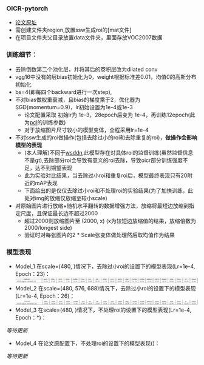 ### OICR-pytorch

* [论文原址](http://xxx.itp.ac.cn/abs/1704.00138)
* 需创建文件夹region,放置ssw生成roi的[mat文件]
* 在项目文件夹父目录放置data文件夹，里面存放VOC2007数据

### 训练细节：
* 去除倒数第二个池化层，并将其后的卷积层改为dilated conv
* vgg16中没有的层bias初始化为0，weight根据标准差0.01，均值0的高斯分布初始化
* bs=4(即每四个backward进行一次step), 
* 不对bias做权重衰减，且bias的梯度乘于2，优化器为SGD(momentum=0.9)，lr初始设置为1e-4或1e-3
    * 论文配置采取 初始lr为 1e-3，28epoch后变为 1e-4，再训练12epoch(此为[pcl](https://github.com/ppengtang/pcl.pytorch)的训练参数)
    * 对于放缩图片尺寸较小的模型变体，全程采用lr=1e-4
* 不对ssw生成的roi做操作(包括去除过小的roi和去除重复的roi)，**做操作会影响模型的表现**
    * (本人理解)不同于[wsddn](http://xxx.itp.ac.cn/abs/1511.02853),此模型存在对具体roi的监督训练(虽然监督信息不是gt),去除部分roi会导致有意义的roi去除，导致oicr部分训练强度不足，达不到期望表现
    * 此为实验对比结果，当去除过小roi和重复roi后，模型最终表现只有20附近的mAP表现
    * 下面给出的是仅仅去除过小roi和不处理roi的实验结果(为了加快训练，此处对img的放缩仅放缩至较小scale)
* 对原始图片进行放缩+随机水平翻转的数据增强方法，放缩将最短边放缩到指定尺度，且保证最长边不超过2000
    * 超过2000则放缩图片至 (2000, x) (x为较短边放缩值的结果，放缩倍数为 2000/longest side)
    * 验证时对每张图片的2 * Scale张变体做处理然后取均值作为结果

### 模型表现
* Model_1 在scale=(480, )情况下，去除过小roi的设置下的模型表现(Lr=1e-4, Epoch：23)：
![model1.png](./img/model1.png)
* Model_2 在scale=(480, 576, 688)情况下，去除过小roi的设置下的模型表现(Lr=1e-4, Epoch：26)：
![model2.png](./img/model2.png)
* Model_3 在scale=(480, )情况下，不处理roi的设置下的模型表现(Lr=1e-4, Epoch：*)：

*等待更新*
* Model_4 在论文原配置下，不处理roi的设置下的模型表现()：

*等待更新*